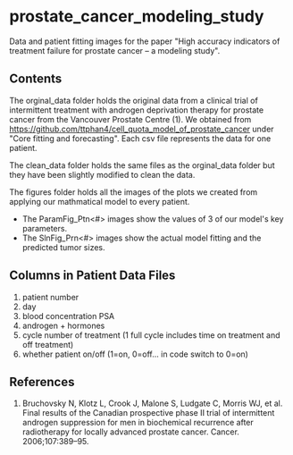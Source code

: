 # prostate_cancer_modeling_study

Data and patient fitting images for the paper "High accuracy indicators of treatment failure for
prostate cancer – a modeling study".

## Contents

The orginal_data folder holds the original data from a clinical trial of intermittent treatment with androgen deprivation therapy for prostate cancer from the Vancouver Prostate Centre (1). We obtained from https://github.com/ttphan4/cell_quota_model_of_prostate_cancer under "Core fitting and forecasting". Each csv file represents the data for one patient.  

The clean_data folder holds the same files as the orginal_data folder but they have been slightly modified to clean the data.

The figures folder holds all the images of the plots we created from applying our mathmatical model to every patient. 
- The ParamFig_Ptn<#> images show the values of 3 of our model's key parameters.
- The SlnFig_Prn<#> images show the actual model fitting and the predicted tumor sizes. 

## Columns in Patient Data Files
1. patient number
2. day
3. blood concentration PSA
4. androgen + hormones
5. cycle number of treatment (1 full cycle includes time on treatment and off treatment)
6. whether patient on/off (1=on, 0=off... in code switch to 0=on)

## References
1. Bruchovsky N, Klotz L, Crook J, Malone S, Ludgate C, Morris WJ, et al. Final results of the Canadian prospective phase II trial of intermittent androgen suppression for men in biochemical recurrence after radiotherapy for locally advanced prostate cancer. Cancer. 2006;107:389–95. 

